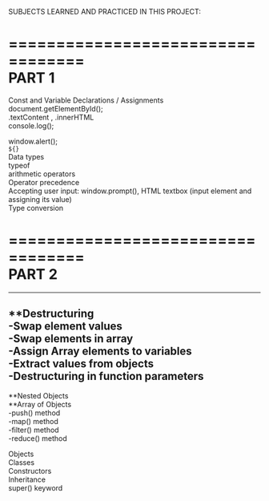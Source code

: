 SUBJECTS LEARNED AND PRACTICED IN THIS PROJECT:  

==================================  
PART 1  
==================================  


Const and Variable Declarations / Assignments  
document.getElementById();  
.textContent , .innerHTML  
console.log();  

window.alert();  
`${}`  
Data types  
typeof  
arithmetic operators  
Operator precedence  
Accepting user input: window.prompt(),  HTML textbox (input element and assigning its value)  
Type conversion  




==================================  
PART 2  
==================================  

-------------------------------------
**Destructuring  
-Swap element values  
-Swap elements in array  
-Assign Array elements to variables  
-Extract values from objects  
-Destructuring in function parameters  
----------------------------------------  
**Nested Objects  
**Array of Objects  
-push() method  
-map() method  
-filter() method  
-reduce() method


Objects  
Classes  
Constructors  
Inheritance  
super() keyword  
